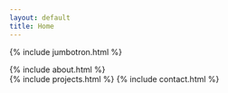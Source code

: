 ```yaml
---
layout: default
title: Home
---
```

{% include jumbotron.html %}
<div class="row mb-3 mt-5">
  <div class="col-md-2"></div>
  <div class="col-md-8">
    {% include about.html %}
  </div>
  <div class="col-md-2"></div>
</div>
{% include projects.html %}
{% include contact.html %}

